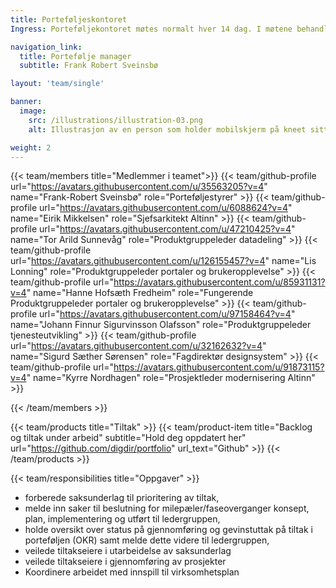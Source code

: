 ```yaml
---
title: Porteføljeskontoret
Ingress: Porteføljekontoret møtes normalt hver 14 dag. I møtene behandles nye tiltak og pågående tiltak. Det tas stilling til oppstart av nye tiltak samt sikre sikre innfrielse av krav for overgang til ny fase for igansatte tiltak.

navigation_link:
  title: Portefølje manager
  subtitle: Frank Robert Sveinsbø

layout: 'team/single'

banner:
  image:
    src: /illustrations/illustration-03.png
    alt: Illustrasjon av en person som holder mobilskjerm på kneet sitt

weight: 2
---
```


{{< team/members title="Medlemmer i teamet">}}
{{< team/github-profile url="https://avatars.githubusercontent.com/u/35563205?v=4" name="Frank-Robert Sveinsbø" role="Porteføljestyrer" >}}
{{< team/github-profile url="https://avatars.githubusercontent.com/u/6088624?v=4" name="Eirik Mikkelsen" role="Sjefsarkitekt Altinn" >}}
{{< team/github-profile url="https://avatars.githubusercontent.com/u/47210425?v=4" name="Tor Arild Sunnevåg" role="Produktgruppeleder datadeling" >}}
{{< team/github-profile url="https://avatars.githubusercontent.com/u/126155457?v=4" name="Lis Lonning" role="Produktgruppeleder portaler og brukeropplevelse" >}}
{{< team/github-profile url="https://avatars.githubusercontent.com/u/85931131?v=4" name="Hanne Hofsæth Fredheim" role="Fungerende Produktgruppeleder portaler og brukeropplevelse" >}}
{{< team/github-profile url="https://avatars.githubusercontent.com/u/97158464?v=4" name="Johann Finnur Sigurvinsson Olafsson" role="Produktgruppeleder tjenesteutvikling" >}}
{{< team/github-profile url="https://avatars.githubusercontent.com/u/32162632?v=4" name="Sigurd Sæther Sørensen" role="Fagdirektør designsystem" >}}
{{< team/github-profile url="https://avatars.githubusercontent.com/u/91873115?v=4" name="Kyrre Nordhagen" role="Prosjektleder modernisering Altinn" >}}

{{< /team/members >}}

{{< team/products title="Tiltak" >}}
{{< team/product-item title="Backlog og tiltak under arbeid" subtitle="Hold deg oppdatert her" url="https://github.com/digdir/portfolio" url_text="Github" >}}
{{< /team/products >}}


{{< team/responsibilities title="Oppgaver" >}}

- forberede saksunderlag til prioritering av tiltak,
- melde inn saker til beslutning for milepæler/faseoverganger konsept, plan, implementering og utført til ledergruppen,
- holde oversikt over status på gjennomføring og gevinstuttak på tiltak i porteføljen (OKR) samt melde dette videre til ledergruppen,
- veilede tiltakseiere i utarbeidelse av saksunderlag
- veilede tiltakseiere i gjennomføring av prosjekter
- Koordinere arbeidet med innspill til virksomhetsplan
